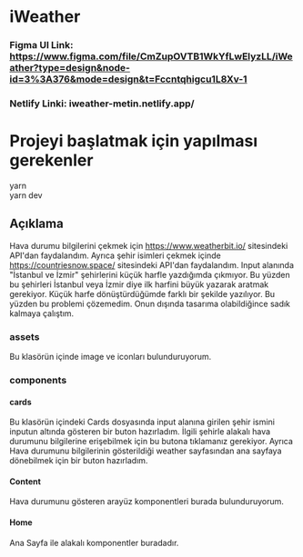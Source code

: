 # iWeather

### Figma UI Link: <a>https://www.figma.com/file/CmZupOVTB1WkYfLwElyzLL/iWeather?type=design&node-id=3%3A376&mode=design&t=Fccntqhigcu1L8Xv-1</a>

### Netlify Linki: <a>iweather-metin.netlify.app/</a>

# Projeyi başlatmak için yapılması gerekenler
yarn
<br/>
yarn dev

## Açıklama 
Hava durumu bilgilerini çekmek için https://www.weatherbit.io/ sitesindeki API'dan faydalandım. Ayrıca şehir isimleri çekmek içinde https://countriesnow.space/ sitesindeki API'dan faydalandım. Input alanında "İstanbul ve İzmir" şehirlerini küçük harfle yazdığımda çıkmıyor. Bu yüzden bu şehirleri İstanbul veya İzmir diye ilk harfini büyük yazarak aratmak gerekiyor. Küçük harfe dönüştürdüğümde farklı bir şekilde yazılıyor. Bu yüzden bu problemi çözemedim. Onun dışında tasarıma olabildiğince sadık kalmaya çalıştım.

### assets
Bu klasörün içinde image ve iconları bulunduruyorum.

### components
#### cards
Bu klasörün içindeki Cards dosyasında input alanına girilen şehir ismini inputun altında gösteren bir buton hazırladım. İlgili şehirle alakalı hava durumunu bilgilerine erişebilmek için bu butona tıklamanız gerekiyor. Ayrıca Hava durumunu bilgilerinin gösterildiği weather sayfasından ana sayfaya dönebilmek için bir buton hazırladım.

#### Content
Hava durumunu gösteren arayüz komponentleri burada bulunduruyorum.

#### Home
Ana Sayfa ile alakalı komponentler buradadır.



